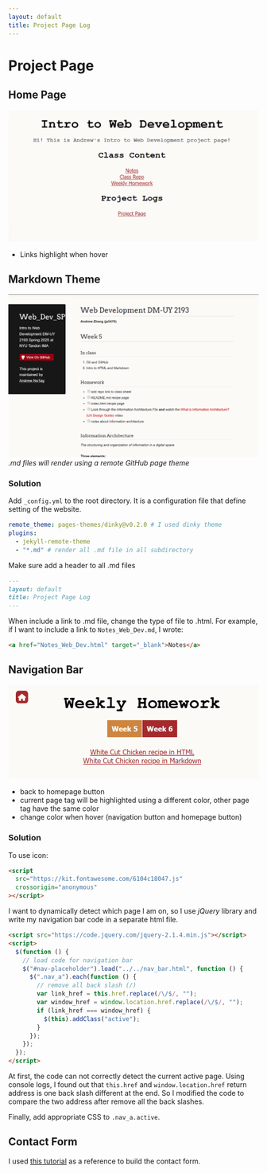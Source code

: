 ```yaml
---
layout: default
title: Project Page Log
---
```


# Project Page

## Home Page

![homepage](home_page.png)

- Links highlight when hover

## Markdown Theme

![Markdown Theme](markdown_theme.png)
_.md files will render using a remote GitHub page theme_

### Solution

Add `_config.yml` to the root directory. It is a configuration file that define setting of the website.

```yaml
remote_theme: pages-themes/dinky@v0.2.0 # I used dinky theme
plugins:
  - jekyll-remote-theme
  - "*.md" # render all .md file in all subdirectory
```

Make sure add a header to all .md files

```markdown
---
layout: default
title: Project Page Log
---
```

When include a link to .md file, change the type of file to .html. For example, if I want to include a link to `Notes_Web_Dev.md`, I wrote:

```html
<a href="Notes_Web_Dev.html" target="_blank">Notes</a>
```

## Navigation Bar

![Navigation Bar](nav_bar.png)

- back to homepage button
- current page tag will be highlighted using a different color, other page tag have the same color
- change color when hover (navigation button and homepage button)

### Solution

To use icon:

```html
<script
  src="https://kit.fontawesome.com/6104c18047.js"
  crossorigin="anonymous"
></script>
```

I want to dynamically detect which page I am on, so I use _jQuery_ library and write my navigation bar code in a separate html file.

```html
<script src="https://code.jquery.com/jquery-2.1.4.min.js"></script>
<script>
  $(function () {
    // load code for navigation bar
    $("#nav-placeholder").load("../../nav_bar.html", function () {
      $(".nav_a").each(function () {
        // remove all back slash (/)
        var link_href = this.href.replace(/\/$/, "");
        var window_href = window.location.href.replace(/\/$/, "");
        if (link_href === window_href) {
          $(this).addClass("active");
        }
      });
    });
  });
</script>
```

At first, the code can not correctly detect the current active page. Using console logs, I found out that `this.href` and `window.location.href` return address is one back slash different at the end. So I modified the code to compare the two address after remove all the back slashes.

Finally, add appropriate CSS to `.nav_a.active`.

## Contact Form

I used [this tutorial](https://formcarry.com/blog/how-to-create-a-simple-html-contact-form/) as a reference to build the contact form.
